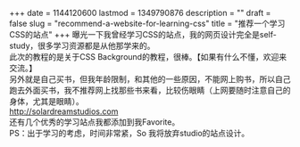 +++
date = 1144120600
lastmod = 1349790876
description = ""
draft = false
slug = "recommend-a-website-for-learning-css"
title = "推荐一个学习CSS的站点"
+++
曝光一下我曾经学习CSS的站点，我的网页设计完全是self-study，很多学习资源都是从他那学来的。  
此次的教程的是关于CSS Background的教程，很棒。【如果有什么不懂，欢迎来交流。】  
另外就是自己买书，但我年龄限制，和其他的一些原因，不能网上购书，所以自己跑去外面买书，我不推荐网上找那些书来看，比较伤眼睛（上网要随时注意自己的身体，尤其是眼睛）。  
<a href="http://solardreamstudios.com/">http://solardreamstudios.com</a>  
还有几个优秀的学习站点我都添加到我Favorite。  
PS：出于学习的考虑，时间非常紧，So 我将放弃studio的站点设计。  